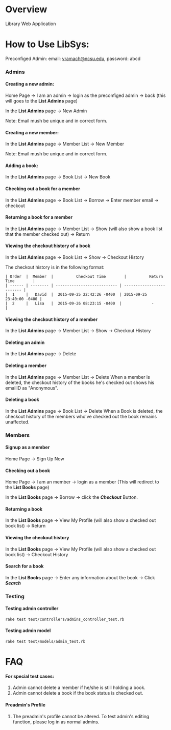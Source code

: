 # Overview
Library Web Application

# How to Use LibSys:

Preconfiged Admin: email: vramach@ncsu.edu, password: abcd

### Admins
#### Creating a new admin: 
Home Page -> I am an admin -> login as the preconfiged admin -> back (this will goes to the **List Admins** page)

In the **List Admins** page -> New Admin

Note: Email mush be unique and in correct form.

#### Creating a new member:
In the **List Admins** page -> Member List -> New Member

Note: Email mush be unique and in correct form.

#### Adding a book:
In the **List Admins** page -> Book List -> New Book

#### Checking out a book for a member
In the **List Admins** page -> Book List -> Borrow -> Enter member email -> checkout

#### Returning a book for a member
In the **List Admins** page -> Member List -> Show (will also show a book list that the member checked out) -> Return

#### Viewing the checkout history of a book
In the **List Admins** page -> Book List -> Show -> Checkout History

The checkout history is in the following format:

```
| Order  |	Member  |	       Checkout Time        |	       Return Time        |
| ------ | -------- | --------------------------- | ------------------------- |
|  1     |   David  |  2015-09-25 22:42:26 -0400  | 2015-09-25 23:40:00 -0400 |
|  2     |   Lisa   |  2015-09-26 08:23:15 -0400  |             -             |
```

#### Viewing the checkout history of a member
In the **List Admins** page -> Member List -> Show -> Checkout History

#### Deleting an admin
In the **List Admins** page -> Delete

#### Deleting a member
In the **List Admins** page -> Member List -> Delete
When a member is deleted, the checkout history of the books he's checked out shows his emailID as "Anonymous".

#### Deleting a book
In the **List Admins** page -> Book List -> Delete
When a Book is deleted, the checkout history of the members who've checked out the book remains unaffected.

### Members
#### Signup as a member
Home Page -> Sign Up Now

#### Checking out a book
Home Page -> I am an member -> login as a member (This will redirect to the **List Books** page)

In the **List Books** page -> Borrow -> click the ***Checkout*** Button.

#### Returning a book
In the **List Books** page -> View My Profile (will also show a checked out book list) -> Return 

#### Viewing the checkout history
In the **List Books** page -> View My Profile (will also show a checked out book list) -> Checkout History

#### Search for a book
In the **List Books** page -> Enter any information about the book -> Click ***Search***

### Testing
#### Testing admin controller
```
rake test test/controllers/admins_controller_test.rb
```

#### Testing admin model
```
rake test test/models/admin_test.rb
```

# FAQ
#### For special test cases: 
1. Admin cannot delete a member if he/she is still holding a book.
2. Admin cannot delete a book if the book status is checked out.

#### Preadmin's Profile
1. The preadmin's profile cannot be altered. To test admin's editing function, please log in as normal admins. 
